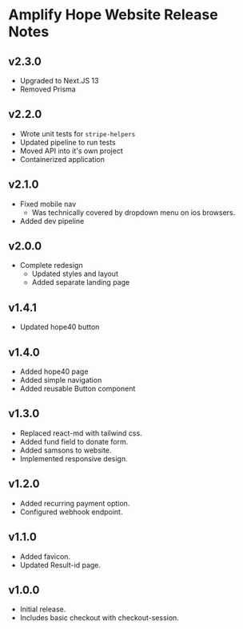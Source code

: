 # Amplify Hope Website Release Notes

## v2.3.0

- Upgraded to Next.JS 13
- Removed Prisma

## v2.2.0

- Wrote unit tests for `stripe-helpers`
- Updated pipeline to run tests
- Moved API into it's own project
- Containerized application

## v2.1.0

- Fixed mobile nav
  - Was technically covered by dropdown menu on ios browsers.
- Added dev pipeline

## v2.0.0

- Complete redesign
  - Updated styles and layout
  - Added separate landing page

## v1.4.1

- Updated hope40 button

## v1.4.0

- Added hope40 page
- Added simple navigation
- Added reusable Button component

## v1.3.0

- Replaced react-md with tailwind css.
- Added fund field to donate form.
- Added samsons to website.
- Implemented responsive design.

## v1.2.0

- Added recurring payment option.
- Configured webhook endpoint.

## v1.1.0

- Added favicon.
- Updated Result-id page.

## v1.0.0

- Initial release.
- Includes basic checkout with checkout-session.
